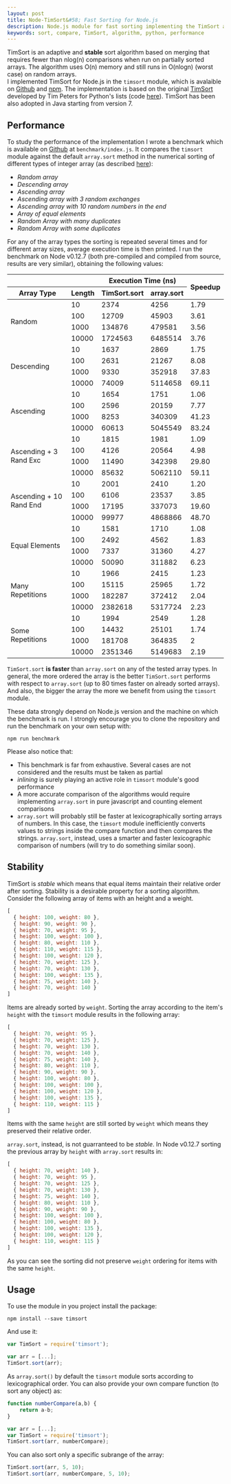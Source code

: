 ```yaml
---
layout: post
title: Node-TimSort&#58; Fast Sorting for Node.js
description: Node.js module for fast sorting implementing the TimSort algorithm
keywords: sort, compare, TimSort, algorithm, python, performance
---
```


TimSort is an adaptive and **stable** sort algorithm based on merging that requires fewer than nlog(n) 
comparisons when run on partially sorted arrays. The algorithm uses O(n) memory and still runs in O(nlogn) 
(worst case) on random arrays.  
I implemented TimSort for Node.js in the `timsort` module, which is avalaible on 
[Github](https://github.com/mziccard/node-timsort) and [npm](https://www.npmjs.com/package/timsort).
The implementation is based on the original 
[TimSort](http://svn.python.org/projects/python/trunk/Objects/listsort.txt) developed 
by Tim Peters for Python's lists (code [here](http://svn.python.org/projects/python/trunk/Objects/listobject.c)).
TimSort has been also adopted in Java starting from version 7.

## Performance

To study the performance of the implementation I wrote a benchmark which is available 
on [Github](https://github.com/mziccard/node-timsort) at `benchmark/index.js`. 
It compares the `timsort` module against 
the default `array.sort` method in the numerical sorting of different types of integer array 
(as described [here](http://svn.python.org/projects/python/trunk/Objects/listsort.txt)):

-  *Random array*
-  *Descending array*
-  *Ascending array*
-  *Ascending array with 3 random exchanges*
-  *Ascending array with 10 random numbers in the end*
-  *Array of equal elements*
-  *Random Array with many duplicates*
-  *Random Array with some duplicates*

For any of the array types the sorting is repeated several times and for 
different array sizes, average execution time is then printed. 
I run the benchmark on Node v0.12.7 (both pre-compiled and compiled from source, 
results are very similar), obtaining the following values:

<table>
  <tr>
    <th></th><th></th>
    <th colspan="2">Execution Time (ns)</th>
    <th rowspan="2">Speedup</th>
  </tr>
  <tr>
    <th>Array Type</th>
    <th>Length</th>
    <th>TimSort.sort</th>
    <th>array.sort</th>
  </tr>
<tbody>
<tr>
  <td rowspan="4">Random</td>
  <td>10</td><td>2374</td><td>4256</td><td>1.79</td>
</tr>
<tr>
  <td>100</td><td>12709</td><td>45903</td><td>3.61</td>
</tr>
<tr>
  <td>1000</td><td>134876</td><td>479581</td><td>3.56</td>
</tr>
<tr>
  <td>10000</td><td>1724563</td><td>6485514</td><td>3.76</td>
</tr>
<tr>
  <td rowspan="4">Descending</td>
  <td>10</td><td>1637</td><td>2869</td><td>1.75</td>
</tr>
<tr>
  <td>100</td><td>2631</td><td>21267</td><td>8.08</td>
</tr>
<tr>
  <td>1000</td><td>9330</td><td>352918</td><td>37.83</td>
</tr>
<tr>
  <td>10000</td><td>74009</td><td>5114658</td><td>69.11</td>
</tr>
<tr>
  <td rowspan="4">Ascending</td>
  <td>10</td><td>1654</td><td>1751</td><td>1.06</td>
</tr>
<tr>
  <td>100</td><td>2596</td><td>20159</td><td>7.77</td>
</tr>
<tr>
  <td>1000</td><td>8253</td><td>340309</td><td>41.23</td>
</tr>
<tr>
  <td>10000</td><td>60613</td><td>5045549</td><td>83.24</td>
</tr>
<tr>
  <td rowspan="4">Ascending + 3 Rand Exc</td>
  <td>10</td><td>1815</td><td>1981</td><td>1.09</td>
</tr>
<tr>
  <td>100</td><td>4126</td><td>20564</td><td>4.98</td>
</tr>
<tr>
  <td>1000</td><td>11490</td><td>342398</td><td>29.80</td>
</tr>
<tr>
  <td>10000</td><td>85632</td><td>5062110</td><td>59.11</td>
</tr>
<tr>
  <td rowspan="4">Ascending + 10 Rand End</td>
  <td>10</td><td>2001</td><td>2410</td><td>1.20</td>
</tr>
<tr>
  <td>100</td><td>6106</td><td>23537</td><td>3.85</td>
</tr>
<tr>
  <td>1000</td><td>17195</td><td>337073</td><td>19.60</td>
</tr>
<tr>
  <td>10000</td><td>99977</td><td>4868866</td><td>48.70</td>
</tr>
<tr>
  <td rowspan="4">Equal Elements</td>
  <td>10</td><td>1581</td><td>1710</td><td>1.08</td>
</tr>
<tr>
  <td>100</td><td>2492</td><td>4562</td><td>1.83</td>
</tr>
<tr>
  <td>1000</td><td>7337</td><td>31360</td><td>4.27</td>
</tr>
<tr>
  <td>10000</td><td>50090</td><td>311882</td><td>6.23</td>
</tr>
<tr>
  <td rowspan="4">Many Repetitions</td>
  <td>10</td><td>1966</td><td>2415</td><td>1.23</td>
</tr>
<tr>
  <td>100</td><td>15115</td><td>25965</td><td>1.72</td>
</tr>
<tr>
  <td>1000</td><td>182287</td><td>372412</td><td>2.04</td>
</tr>
<tr>
  <td>10000</td><td>2382618</td><td>5317724</td><td>2.23</td>
</tr>
<tr>
  <td rowspan="4">Some Repetitions</td>
  <td>10</td><td>1994</td><td>2549</td><td>1.28</td>
</tr>
<tr>
  <td>100</td><td>14432</td><td>25101</td><td>1.74</td>
</tr>
<tr>
  <td>1000</td><td>181708</td><td>364835</td><td>2</td>
</tr>
<tr>
  <td>10000</td><td>2351346</td><td>5149683</td><td>2.19</td>
</tr>
</table>

`TimSort.sort` **is faster** than `array.sort` on any of the tested array types. 
In general, the more ordered the array is the better `TimSort.sort` performs with respect to `array.sort` (up to 80 times faster on already sorted arrays). 
And also, the bigger the array the more we benefit from using 
the `timsort` module.  

These data strongly depend on Node.js version and the machine on which the benchmark is run. 
I strongly encourage you to clone the repository and run the benchmark on your own setup with:

```
npm run benchmark
```

Please also notice that:

-  This benchmark is far from exhaustive. Several cases are not considered 
and the results must be taken as partial
-  *inlining* is surely playing an active role in `timsort` module's good performance
-  A more accurate comparison of the algorithms would require implementing `array.sort` in pure javascript 
and counting element comparisons
-  `array.sort` will probably still be faster at lexicographically sorting 
arrays of numbers. In this case, the `timsort` module inefficiently converts 
values to strings inside the compare function and then compares the strings. 
`array.sort`, instead, uses a smarter and faster lexicographic 
comparison of numbers (will try to do something similar soon).

## Stability

TimSort is *stable* which means that equal items maintain their relative order 
after sorting. Stability is a desirable property for a sorting algorithm. 
Consider the following array of items with an height and a weight.

```javascript
[ 
  { height: 100, weight: 80 },
  { height: 90, weight: 90 },
  { height: 70, weight: 95 },
  { height: 100, weight: 100 },
  { height: 80, weight: 110 },
  { height: 110, weight: 115 },
  { height: 100, weight: 120 },
  { height: 70, weight: 125 },
  { height: 70, weight: 130 },
  { height: 100, weight: 135 },
  { height: 75, weight: 140 },
  { height: 70, weight: 140 } 
]
```

Items are already sorted by `weight`. Sorting the array 
according to the item's `height` with the `timsort` module 
results in the following array:

```javascript
[ 
  { height: 70, weight: 95 },
  { height: 70, weight: 125 },
  { height: 70, weight: 130 },
  { height: 70, weight: 140 },
  { height: 75, weight: 140 },
  { height: 80, weight: 110 },
  { height: 90, weight: 90 },
  { height: 100, weight: 80 },
  { height: 100, weight: 100 },
  { height: 100, weight: 120 },
  { height: 100, weight: 135 },
  { height: 110, weight: 115 } 
]
```

Items with the same  `height` are still sorted by `weight` which means they preserved their relative order.

`array.sort`, instead, is not guarranteed to be *stable*. In Node v0.12.7 
sorting the previous array by `height` with `array.sort` results in:

```javascript
[ 
  { height: 70, weight: 140 },
  { height: 70, weight: 95 },
  { height: 70, weight: 125 },
  { height: 70, weight: 130 },
  { height: 75, weight: 140 },
  { height: 80, weight: 110 },
  { height: 90, weight: 90 },
  { height: 100, weight: 100 },
  { height: 100, weight: 80 },
  { height: 100, weight: 135 },
  { height: 100, weight: 120 },
  { height: 110, weight: 115 } 
]
```

As you can see the sorting did not preserve `weight` ordering for items with the 
same `height`.

## Usage

To use the module in you project install the package:

```
npm install --save timsort
```

And use it: 

```javascript
var TimSort = require('timsort');

var arr = [...];
TimSort.sort(arr);
```

As `array.sort()` by default the `timsort` module sorts according to 
lexicographical order. 
You can also provide your own compare function (to sort any object) as:

```javascript
function numberCompare(a,b) {
    return a-b;
}

var arr = [...];
var TimSort = require('timsort');
TimSort.sort(arr, numberCompare);
```

You can also sort only a specific subrange of the array: 

```javascript
TimSort.sort(arr, 5, 10);
TimSort.sort(arr, numberCompare, 5, 10);
```
